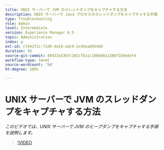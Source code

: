 ```yaml
---
title: UNIX サーバーで JVM のスレッドダンプをキャプチャする方法
description: UNIX サーバーで Java プロセスのスレッドダンプをキャプチャする手順
type: Troubleshooting
role: Admin
level: Intermediate
version: Experience Manager 6.5
topic: Administration
index: y
exl-id: cfd42f2c-71d0-4e1d-adc9-2c45ea6954d4
duration: 56
source-git-commit: 48433a5367c281cf5a1c106b08a1306f1b0e8ef4
workflow-type: tm+mt
source-wordcount: '54'
ht-degree: 100%

---
```


# UNIX サーバーで JVM のスレッドダンプをキャプチャする方法

*このビデオでは、UNIX サーバーで JVM のヒープダンプをキャプチャする手順を説明します。*

>[!VIDEO](https://video.tv.adobe.com/v/335492?quality=12&learn=on)
